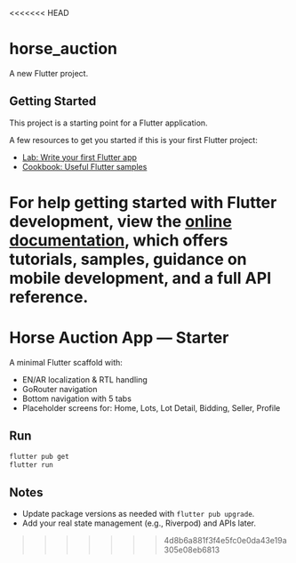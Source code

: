 <<<<<<< HEAD
# horse_auction

A new Flutter project.

## Getting Started

This project is a starting point for a Flutter application.

A few resources to get you started if this is your first Flutter project:

- [Lab: Write your first Flutter app](https://docs.flutter.dev/get-started/codelab)
- [Cookbook: Useful Flutter samples](https://docs.flutter.dev/cookbook)

For help getting started with Flutter development, view the
[online documentation](https://docs.flutter.dev/), which offers tutorials,
samples, guidance on mobile development, and a full API reference.
=======
# Horse Auction App — Starter

A minimal Flutter scaffold with:
- EN/AR localization & RTL handling
- GoRouter navigation
- Bottom navigation with 5 tabs
- Placeholder screens for: Home, Lots, Lot Detail, Bidding, Seller, Profile

## Run

```bash
flutter pub get
flutter run
```

## Notes
- Update package versions as needed with `flutter pub upgrade`.
- Add your real state management (e.g., Riverpod) and APIs later.
>>>>>>> 4d8b6a881f3f4e5fc0e0da43e19a305e08eb6813
